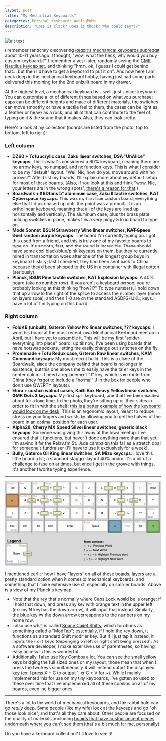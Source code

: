 ```yaml
---
layout: post
title: "My Mechanical Keyboards"
categories: Personal Keyboards WeblogPoMo
description: "Does is clack? Does it thock? Who could say?!?"
---
```


![alt text][headerImg]

I remember randomly discovering [Reddit's mechanical keyboards subreddit](https://old.reddit.com/r/mechanicalkeyboards) about 10-11 years ago. I thought, "wow, what the heck, why would you buy custom keyboards?" I remember a year later, randomly seeing the [GMK Nautilus keycap set](https://drop.com/buy/massdrop-x-zambumon-gmk-nautilus-custom-keycap-set), and thinking "hmm, ok, I guess I could get behind that... but then I'd have to get a keyboard to put it on". And now here I am, neck deep in the mechanical keyboard hobby, having just had some parts delivered this morning for the 2nd unbuilt board in my drawer.

At the highest level, a mechanical keyboard is... well, just a nicer keyboard. You can customize a lot of different things based on what you purchase; caps can be different heights and made of different materials, the switches can move smoothly or have a tactile feel to them, the cases can be light as a feather or heavy as a rock, and all of that can contribute to the feel of typing on it & the sound that it makes. Also, they can look pretty.

Here's a look at my collection (boards are listed from the photo, top to bottom, left to right):

### Left column

- **DZ60 + Tofu acrylic case, Zaku linear switches, DSA "UnAlice" keycaps**: This is what's considered a 60% keyboard, meaning there are no arrow keys, no numpad, and no function keys. This is what I consider to be my "default" layout. "Well Nic, how do you move around with no arrows?" After I list my boards, I'll explain more about my default setup for most of these boards. (Also, if you look at this and think "wow, Nic, your letters are in the wrong spots", [there's a reason for that](https://niclake.me/colemak).)
- **Boardwalk + KBDfans 5° aluminum case, Zaku II tactile switches, KAT Cyberspace keycaps**: This was my first true custom board; everything else that I'd purchased up until this point was a prebuilt. It is an ortholinear keyboard, meaning that all of the keys are lined up horizontally and vertically. The aluminum case, plus the brass plate holding switches in place, makes this a very pingy & loud board to type on.
- **Mode Sonnet, BSUN Strawberry Wine linear switches, ~~KAT Space Dust~~ random purple keycaps**: The board I'm currently typing on. I got this used from a friend, and this is truly one of my favorite boards to type on. It's smooth, fast, and the sound is incredible. These should have some cool black/blue/pink keycaps on them, but they're currently mired in transportation woes after one of the longest group buys in keyboard history; last I checked, they had been sent back to China because they'd been shipped to the US in a container with illegal cotton (seriously).
- **Planck, BSUN Pine tactile switches, KAT Explosion keycaps**: A 40% board (aka no number row). If you aren't a keyboard person, you're probably looking at this thinking "how?!?" To type numbers, I hold down that up arrow to the right of the space to access the number layer (more on layers soon), and then 1-0 are on the standard ASDFGHJKL; keys. I have a lot of fun typing on this board.

### Right column

- **FoldKB (unbuilt), Gateron Yellow Pro linear switches, ??? keycaps**: I won this board at the most recent Iowa Mechanical Keyboard meetup in April, but I have yet to assemble it. This will be my first "solder everything into place" board; up till now, I've been using boards that have hotswap sockets, letting me easily change out switches on the fly.
- **Promenade + Tofu Redux case, Gateron Raw linear switches, KAM Command keycaps**: My most recent build. This is a clone of the Boardwalk, since the company behind that board is no longer in existence, but this one allows me to easily have the taller keys in the center column. I need a replacement "J" key, which is en route from China (they forgot to include a "normal" J in the box for people who don't use QWERTY layouts).
- **Elora + custom walnut cases, Kailh Box Heavy Yellow linear switches, GMK Dots 2 keycaps**: My first split keyboard, one that I've been excited about for a long time. In the photo, they're sitting up on their sides in order to fit in with the shelf; [this is a better example of how the keyboard would look on my desk](https://splitkb.com/cdn/shop/files/Keyboard_3_1620x1080.jpg). This is an ergonomic layout, meant to reduce stress on your fingers and wrists by allowing you to get the halves of the board in an optimal position for each user.
- **Alpha28, Cherry MX Speed Silver linear switches, generic black keycaps**: Someone was giving this away at the Iowa meetup. I've ensured that it functions, but haven't done anything more than that yet; I'm saving it for the Relay.fm St. Jude campaign this fall as a stretch goal for someone's fundraiser (I'll have to use it exclusively for a week).
- **Bully, Gateron Oil King linear switches, SA Mizu keycaps**: I love this little board a lot; a standard stagger-layout 40% board, it's a bit of a challenge to type on at times, but once I get in the groove with things, it's another favorite typing experience.

---

![My Planck keymap][planck]

[planck]: /images/keyboards/planck.png

I mentioned earlier how I have "layers" on all of these boards; layers are a pretty standard option when it comes to mechanical keyboards, and something that I make extensive use of, especially on smaller boards. Above is a view of my Planck's keymap.

- Note that the key that's normally where Caps Lock would be is orange; if I hold that down, and press any key with orange text in the upper left (ex: my N key has the down arrow), it will input that instead. Similarly, the blue key w/ the down arrow corresponds to the numbers on my home row.
- I also use what is called [Space Cadet Shifts](https://stevelosh.com/blog/2012/10/a-modern-space-cadet/#s17-shift-parentheses), which functions as something called a "ModTap"; essentially, if I hold the key down, it functions as a standard Shift modifier key. But if I just tap it instead, it inputs the ( or ) keys (depenging on left or right shift being pressed). As a software developer, I make extensive use of parentheses, so having easy access to this is wonderful.
- Additionally, I also use Key Combos a lot. You can see the small yellow keys bridging the full sized ones on my layout; those mean that when I press the two keys simultaneously, it will instead output the displayed key (ex: I press X + C to output `, or C + V for ~). While I mainly implemented this for use on my tiny keyboards, I've gotten so used to these over time that I've implemented all of these combos on all of my boards, even the bigger ones.

---

There's a lot to the world of mechanical keyboards, and the rabbit hole can go *really* deep. Some people (like my wife) look at the keycaps and go "oh those look nice", and that's all they care about. Other people are focused on the quality of materials, including [boards that have custom accent pieces underneath where you can't see them](https://modedesigns.com/pages/loop-tkl) (that's a bit much for me, personally).

Do you have a keyboard collection? I'd love to see it!

[headerImg]: /images/keyboards/keyboards.jpg "My mechanical keyboards"
